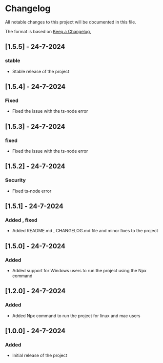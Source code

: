 # Changelog

All notable changes to this project will be documented in this file.

The format is based on [Keep a Changelog](https://keepachangelog.com/en/1.0.0/),


## [1.5.5] - 24-7-2024

### stable

- Stable release of the project



## [1.5.4] - 24-7-2024

### Fixed

- Fixed the issue with the ts-node error



## [1.5.3] - 24-7-2024

### fixed

- Fixed the issue with the ts-node error



## [1.5.2] - 24-7-2024

### Security

- Fixed ts-node error



## [1.5.1] - 24-7-2024

### Added , fixed

- Added README.md , CHANGELOG.md file and minor fixes to the project



## [1.5.0] - 24-7-2024

### Added 

- Added support for Windows users to run the project using the Npx command



## [1.2.0] - 24-7-2024

### Added

- Added Npx command to run the project for linux and mac users



## [1.0.0] - 24-7-2024

### Added

- Initial release of the project

